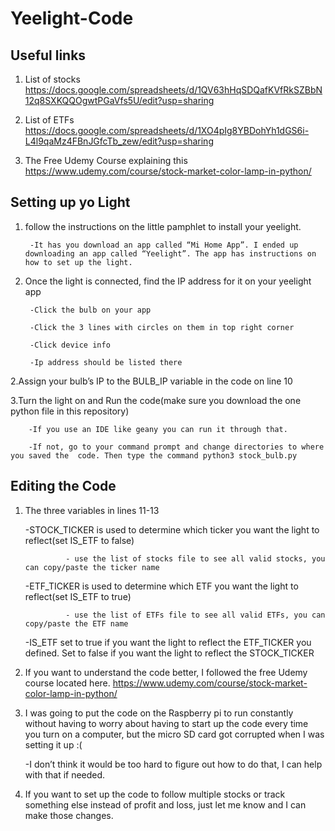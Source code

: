 # Yeelight-Code
## Useful links
1. List of stocks https://docs.google.com/spreadsheets/d/1QV63hHqSDQafKVfRkSZBbN12q8SXKQQOgwtPGaVfs5U/edit?usp=sharing

2. List of ETFs https://docs.google.com/spreadsheets/d/1XO4pIg8YBDohYh1dGS6i-L4l9qaMz4FBnJGfcTb_zew/edit?usp=sharing

3. The Free Udemy Course explaining this https://www.udemy.com/course/stock-market-color-lamp-in-python/



## Setting up yo Light

1. follow the instructions on the little pamphlet to install your yeelight.
        
        -It has you download an app called “Mi Home App”. I ended up downloading an app called “Yeelight”. The app has instructions on how to set up the light.
        
2. Once the light is connected, find the IP address for it on your yeelight app
        
        -Click the bulb on your app
        
        -Click the 3 lines with circles on them in top right corner
        
        -Click device info
        
        -Ip address should be listed there

2.Assign your bulb’s IP to the BULB_IP variable in the code on line 10

3.Turn the light on and Run the code(make sure you download the one python file in this repository)
        
        -If you use an IDE like geany you can run it through that.
        
        -If not, go to your command prompt and change directories to where you saved the  code. Then type the command python3 stock_bulb.py

## Editing the Code

1. The three variables in lines 11-13
    
    -STOCK_TICKER is used to determine which ticker you want the light to reflect(set IS_ETF to false)
    
                - use the list of stocks file to see all valid stocks, you can copy/paste the ticker name 
    
    -ETF_TICKER is used to determine which ETF you want the light to reflect(set IS_ETF to true)
    
                - use the list of ETFs file to see all valid ETFs, you can copy/paste the ETF name 
    
    -IS_ETF set to true if you want the light to reflect the ETF_TICKER you defined. Set to false if you want the light to reflect the STOCK_TICKER

2. If you want to understand the code better, I followed the free Udemy course located here. https://www.udemy.com/course/stock-market-color-lamp-in-python/

3. I was going to put the code on the Raspberry pi to run constantly without having to worry about having to start up the code every time you turn on a computer, but the micro SD card got corrupted when I was setting it up :(
   
   -I don’t think it would be too hard to figure out how to do that, I can help with that if needed.

4. If you want to set up the code to follow multiple stocks or track something else instead of profit and loss, just let me know and I can make those changes.  
